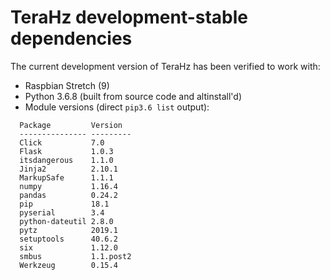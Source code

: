# TeraHz development-stable dependencies
The current development version of TeraHz has been verified to work with:
  - Raspbian Stretch (9)
  - Python 3.6.8 (built from source code and altinstall'd)
  - Module versions (direct `pip3.6 list` output):
  ```
    Package         Version  
    --------------- ---------
    Click           7.0      
    Flask           1.0.3    
    itsdangerous    1.1.0    
    Jinja2          2.10.1   
    MarkupSafe      1.1.1    
    numpy           1.16.4   
    pandas          0.24.2   
    pip             18.1     
    pyserial        3.4      
    python-dateutil 2.8.0    
    pytz            2019.1   
    setuptools      40.6.2   
    six             1.12.0   
    smbus           1.1.post2
    Werkzeug        0.15.4   
  ```

